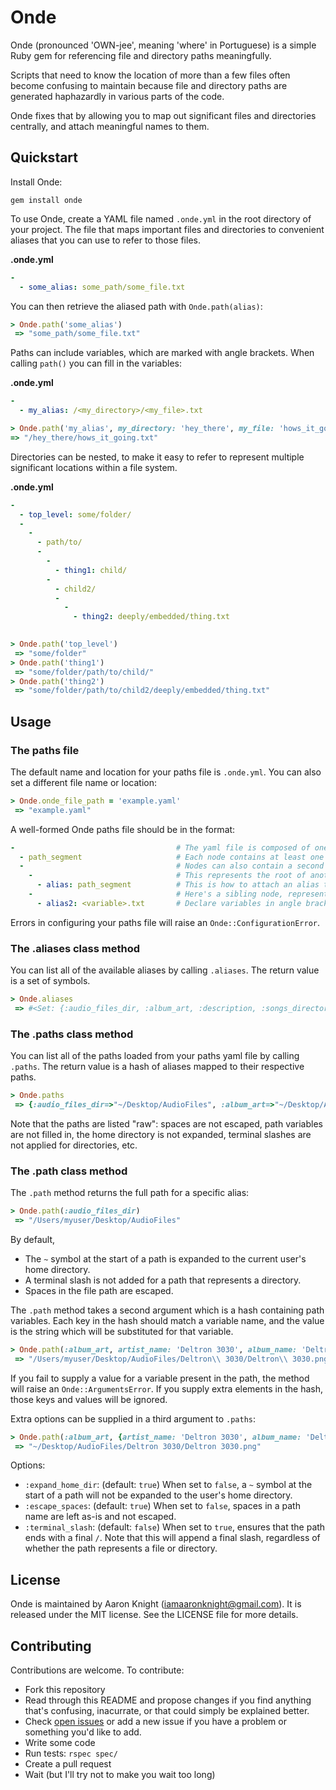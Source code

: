 # Onde

Onde (pronounced 'OWN-jee', meaning 'where' in Portuguese) is a simple Ruby gem for referencing file and directory paths meaningfully.

Scripts that need to know the location of more than a few files often become confusing to maintain because file and directory paths are generated haphazardly in various parts of the code.

Onde fixes that by allowing you to map out significant files and directories centrally, and attach meaningful names to them.


## Quickstart
Install Onde:

`gem install onde`

To use Onde, create a YAML file named `.onde.yml` in the root directory of your project. The file that maps important files and directories to convenient aliases that you can use to refer to those files.


**.onde.yml**
```yaml
-
  - some_alias: some_path/some_file.txt
```

You can then retrieve the aliased path with `Onde.path(alias)`:

```ruby
> Onde.path('some_alias')
 => "some_path/some_file.txt"
```

Paths can include variables, which are marked with angle brackets. When calling `path()` you can fill in the variables:

**.onde.yml**
```yaml
- 
  - my_alias: /<my_directory>/<my_file>.txt
```

```ruby
> Onde.path('my_alias', my_directory: 'hey_there', my_file: 'hows_it_going')
=> "/hey_there/hows_it_going.txt"
```

Directories can be nested, to make it easy to refer to represent multiple significant locations within a file system.

**.onde.yml**
```yaml
-
  - top_level: some/folder/
  - 
    - 
      - path/to/
      - 
        -
          - thing1: child/
        -
          - child2/
          -
            -
              - thing2: deeply/embedded/thing.txt
        
```

```ruby
> Onde.path('top_level')
 => "some/folder"
> Onde.path('thing1')
 => "some/folder/path/to/child/"
> Onde.path('thing2')
 => "some/folder/path/to/child2/deeply/embedded/thing.txt"
```


## Usage

### The paths file
The default name and location for your paths file is `.onde.yml`. You can also set a different file name or location:

```ruby
> Onde.onde_file_path = 'example.yaml'
 => "example.yaml"
```

A well-formed Onde paths file should be in the format:
```yaml
-                                    # The yaml file is composed of one or more nodes
  - path_segment                     # Each node contains at least one item, which represents the file path
  -                                  # Nodes can also contain a second list item for any children.
    -                                # This represents the root of another node.
      - alias: path_segment          # This is how to attach an alias to a particular path.
    -                                # Here's a sibling node, representing another file in the same directory
      - alias2: <variable>.txt       # Declare variables in angle brackets.
```

Errors in configuring your paths file will raise an `Onde::ConfigurationError`.

### The .aliases class method
You can list all of the available aliases by calling `.aliases`. The return value is a set of symbols.

```ruby
> Onde.aliases
 => #<Set: {:audio_files_dir, :album_art, :description, :songs_directory, :mp3, :wav}>
```

### The .paths class method
You can list all of the paths loaded from your paths yaml file by calling `.paths`. The return value is a hash of aliases mapped to their respective paths. 

```ruby
> Onde.paths
 => {:audio_files_dir=>"~/Desktop/AudioFiles", :album_art=>"~/Desktop/AudioFiles/<artist_name>/<album_name>.png", :description=>"~/Desktop/AudioFiles/<artist_name>/<album_name>.txt", :songs_directory=>"~/Desktop/AudioFiles/<artist_name>/songs/", :mp3=>"~/Desktop/AudioFiles/<artist_name>/songs/<song_name>.mp3", :wav=>"~/Desktop/AudioFiles/<artist_name>/songs/<song_name>.wav"}
```

Note that the paths are listed "raw": spaces are not escaped, path variables are not filled in, the home directory is not expanded, terminal slashes are not applied for directories, etc.

### The .path class method
The `.path` method returns the full path for a specific alias:

```ruby
> Onde.path(:audio_files_dir)
 => "/Users/myuser/Desktop/AudioFiles"
```

By default,
- The `~` symbol at the start of a path is expanded to the current user's home directory.
- A terminal slash is not added for a path that represents a directory.
- Spaces in the file path are escaped.

The `.path` method takes a second argument which is a hash containing path variables. Each key in the hash should match a variable name, and the value is the string which will be substituted for that variable.

```ruby
> Onde.path(:album_art, artist_name: 'Deltron 3030', album_name: 'Deltron 3030')
 => "/Users/myuser/Desktop/AudioFiles/Deltron\\ 3030/Deltron\\ 3030.png"
```

If you fail to supply a value for a variable present in the path, the method will raise an `Onde::ArgumentsError`. If you supply extra elements in the hash, those keys and values will be ignored.

Extra options can be supplied in a third argument to `.paths`:
```ruby
> Onde.path(:album_art, {artist_name: 'Deltron 3030', album_name: 'Deltron 3030'}, {escape_spaces: false, expand_home_dir: false})
 => "~/Desktop/AudioFiles/Deltron 3030/Deltron 3030.png"
```

Options:
- `:expand_home_dir`: (default: `true`) When set to `false`, a `~` symbol at the start of a path will not be expanded to the user's home directory.
- `:escape_spaces`: (default: `true`) When set to `false`, spaces in a path name are left as-is and not escaped.
- `:terminal_slash`: (default: `false`) When set to `true`, ensures that the path ends with a final `/`. Note that this will append a final slash, regardless of whether the path represents a file or directory.


## License
Onde is maintained by Aaron Knight (<iamaaronknight@gmail.com>).  It is released
under the MIT license. See the LICENSE file for more details.


## Contributing
Contributions are welcome. To contribute:
- Fork this repository
- Read through this README and propose changes if you find anything that's confusing, inacurrate, or that could simply be explained better.
- Check [open issues](https://github.com/iamaaronknight/onde/issues) or add a new issue if you have a problem or something you'd like to add.
- Write some code
- Run tests: `rspec spec/`
- Create a pull request
- Wait (but I'll try not to make you wait too long)

